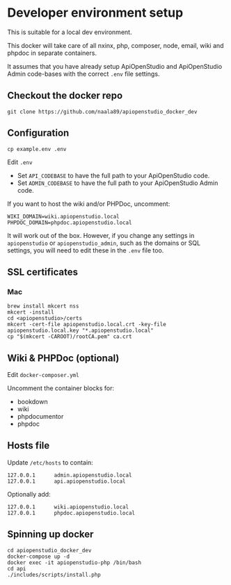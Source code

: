 Developer environment setup
===========================

This is suitable for a local dev environment.

This docker will take care of all nxinx, php, composer, node, email, wiki and
phpdoc in separate containers.

It assumes that you have already setup ApiOpenStudio and ApiOpenStudio Admin
code-bases with the correct ```.env``` file settings.

Checkout the docker repo
------------------------

    git clone https://github.com/naala89/apiopenstudio_docker_dev

Configuration
-------------

    cp example.env .env

Edit ```.env```

* Set ```API_CODEBASE``` to have the full path to your ApiOpenStudio code.
* Set ```ADMIN_CODEBASE``` to have the full path to your ApiOpenStudio Admin
  code.

If you want to host the wiki and/or PHPDoc, uncomment:

    WIKI_DOMAIN=wiki.apiopenstudio.local
    PHPDOC_DOMAIN=phpdoc.apiopenstudio.local

It will work out of the box. However, if you change any settings in
```apiopenstudio``` or ```apiopenstudio_admin```, such as the domains or SQL
settings, you will need to edit these in the ```.env``` file too.

SSL certificates
----------------

### Mac

    brew install mkcert nss
    mkcert -install
    cd <apiopenstudio>/certs
    mkcert -cert-file apiopenstudio.local.crt -key-file apiopenstudio.local.key "*.apiopenstudio.local"
    cp "$(mkcert -CAROOT)/rootCA.pem" ca.crt

Wiki & PHPDoc (optional)
------------------------

Edit ```docker-composer.yml```

Uncomment the container blocks for:

* bookdown
* wiki
* phpdocumentor
* phpdoc

Hosts file
----------

Update ```/etc/hosts``` to contain:

    127.0.0.1      admin.apiopenstudio.local
    127.0.0.1      api.apiopenstudio.local

Optionally add:

    127.0.0.1      wiki.apiopenstudio.local
    127.0.0.1      phpdoc.apiopenstudio.local

Spinning up docker
------------------

    cd apiopenstudio_docker_dev
    docker-compose up -d
    docker exec -it apiopenstudio-php /bin/bash
    cd api
    ./includes/scripts/install.php
